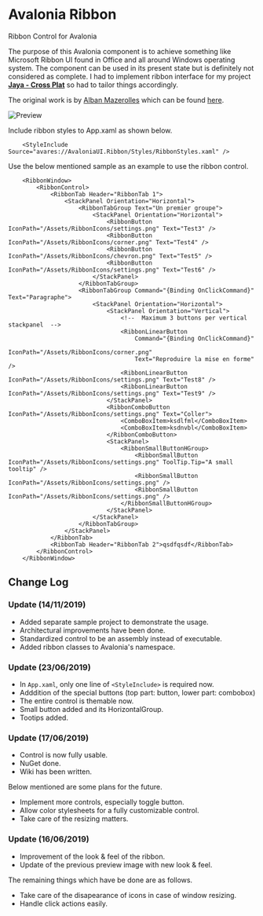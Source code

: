 # Avalonia Ribbon
Ribbon Control for Avalonia

The purpose of this Avalonia component is to achieve something like Microsoft Ribbon UI found in Office and all around Windows operating system. The component can be used in its present state but is definitely not considered as complete. I had to implement ribbon interface for my project **[Jaya - Cross Plat](https://github.com/waliarubal/Jaya)** so had to tailor things accordingly. 

The original work is by [Alban Mazerolles](https://github.com/amazerol) which can be found [here](https://github.com/amazerol/AvaloniaRibbon).

![Preview](https://i.imgur.com/IdD64Kr.png)

Include ribbon styles to App.xaml as shown below.
```xaml
    <StyleInclude Source="avares://AvaloniaUI.Ribbon/Styles/RibbonStyles.xaml" />
```

Use the below mentioned sample as an example to use the ribbon control. 
```xaml
    <RibbonWindow>
        <RibbonControl>
            <RibbonTab Header="RibbonTab 1">
                <StackPanel Orientation="Horizontal">
                    <RibbonTabGroup Text="Un premier groupe">
                        <StackPanel Orientation="Horizontal">
                            <RibbonButton IconPath="/Assets/RibbonIcons/settings.png" Text="Test3" />
                            <RibbonButton IconPath="/Assets/RibbonIcons/corner.png" Text="Test4" />
                            <RibbonButton IconPath="/Assets/RibbonIcons/chevron.png" Text="Test5" />
                            <RibbonButton IconPath="/Assets/RibbonIcons/settings.png" Text="Test6" />
                        </StackPanel>
                    </RibbonTabGroup>
                    <RibbonTabGroup Command="{Binding OnClickCommand}" Text="Paragraphe">
                        <StackPanel Orientation="Horizontal">
                            <StackPanel Orientation="Vertical">
                                <!--  Maximum 3 buttons per vertical stackpanel  -->
                                <RibbonLinearButton
                                    Command="{Binding OnClickCommand}"
                                    IconPath="/Assets/RibbonIcons/corner.png"
                                    Text="Reproduire la mise en forme" />
                                <RibbonLinearButton IconPath="/Assets/RibbonIcons/settings.png" Text="Test8" />
                                <RibbonLinearButton IconPath="/Assets/RibbonIcons/settings.png" Text="Test9" />
                            </StackPanel>
                            <RibbonComboButton IconPath="/Assets/RibbonIcons/settings.png" Text="Coller">
                                <ComboBoxItem>ksdlfml</ComboBoxItem>
                                <ComboBoxItem>ksdnvbl</ComboBoxItem>
                            </RibbonComboButton>
                            <StackPanel>
                                <RibbonSmallButtonHGroup>
                                    <RibbonSmallButton IconPath="/Assets/RibbonIcons/settings.png" ToolTip.Tip="A small tooltip" />
                                    <RibbonSmallButton IconPath="/Assets/RibbonIcons/settings.png" />
                                    <RibbonSmallButton IconPath="/Assets/RibbonIcons/settings.png" />
                                </RibbonSmallButtonHGroup>
                            </StackPanel>
                        </StackPanel>
                    </RibbonTabGroup>
                </StackPanel>
            </RibbonTab>
            <RibbonTab Header="RibbonTab 2">qsdfqsdf</RibbonTab>
        </RibbonControl>
    </RibbonWindow>
```

## Change Log

### Update (14/11/2019)
- Added separate sample project to demonstrate the usage.
- Architectural improvements have been done.
- Standardized control to be an assembly instead of executable.
- Added ribbon classes to Avalonia's namespace.

### Update (23/06/2019)
- In `App.xaml`, only one line of `<StyleInclude>` is required now.
- Adddition of the special buttons (top part: button, lower part: combobox)
- The entire control is themable now.
- Small button added and its HorizontalGroup.
- Tootips added.

### Update (17/06/2019)
- Control is now fully usable.
- NuGet done.
- Wiki has been written.

Below mentioned are some plans for the future.
- Implement more controls, especially toggle button.
- Allow color stylesheets for a fully customizable control.
- Take care of the resizing matters.

### Update (16/06/2019)
- Improvement of the look &amp; feel of the ribbon.
- Update of the previous preview image with new look &amp; feel.

The remaining things which have be done are as follows.
- Take care of the disapearance of icons in case of window resizing.
- Handle click actions easily.
